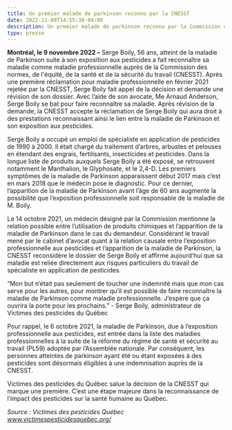 ```yaml
---
title: Un premier malade de parkinson reconnu par la CNESST
date: 2022-11-08T14:55:38-04:00
description: Un premier malade de parkinson reconnu par la Commission des normes, de l'équité, de la santé et de la sécurité du travail (CNESST)
type: presse
---
```

**Montréal, le 9 novembre 2022 –** 
Serge Boily, 56 ans, atteint de la maladie de Parkinson suite à son exposition aux pesticides a fait reconnaître sa maladie comme maladie professionnelle auprès de la Commission des normes, de l'équité, de la santé et de la sécurité du travail (CNESST). Après une première réclamation pour maladie professionnelle en février 2021 rejetée par la CNESST, Serge Boily fait appel de la décision et demande une révision de son dossier. Avec l’aide de son avocate, Me Arnaud Anderson, Serge Boily se bat pour faire reconnaître sa maladie. Après révision de la demande, la CNESST accepte la réclamation de Serge Boily qui aura droit à des prestations reconnaissant ainsi le lien entre la maladie de Parkinson et son exposition aux pesticides. 

Serge Boily a occupé un emploi de spécialiste en application de pesticides de 1990 à 2000. Il était chargé du traitement d’arbres, arbustes et pelouses en étendant des engrais, fertilisants, insecticides et pesticides. Dans la longue liste de produits auxquels Serge Boily a été exposé, se retrouvent notamment le Manthalion, le Glyphosate, et le 2,4-D. Les premiers symptômes de la maladie de Parkinson apparaissent début 2017 mais c’est en mars 2018 que le médecin pose le diagnostic. Pour ce dernier, l’apparition de la maladie de Parkinson avant l’âge de 60 ans augmente la possibilité que l’exposition professionnelle soit responsable de la maladie de M. Boily.

Le 14 octobre 2021, un médecin désigné par la Commission mentionne la relation possible entre l’utilisation de produits chimiques et l’apparition de la maladie de Parkinson dans le cas du demandeur. Considérant le travail mené par le cabinet d’avocat quant à la relation causale entre l’exposition professionnelle aux pesticides et l’apparition de la maladie de Parkinson, la CNESST reconsidère le dossier de Serge Boily et affirme aujourd’hui que sa maladie est reliée directement aux risques particuliers du travail de spécialiste en application de pesticides. 

“Mon but n’était pas seulement de toucher une indemnité mais que mon cas serve pour les autres, pour montrer qu’il est possible de faire reconnaître la maladie de Parkinson comme maladie professionnelle. J’espère que ça ouvrira la porte pour les prochains.” - Serge Boily, administrateur de Victimes des pesticides du Québec

Pour rappel, le 6 octobre 2021, la maladie de Parkinson, due à l’exposition professionnelle aux pesticides, est entrée dans la liste des maladies professionnelles à la suite de la réforme du régime de santé et sécurité au travail (PL59) adoptée par l’Assemblée nationale. Par conséquent, les personnes atteintes de parkinson ayant été ou étant exposées à des pesticides sont désormais éligibles à une indemnisation auprès de la CNESST.

Victimes des pesticides du Québec salue la décision de la CNESST qui marque une première. C’est une étape majeure dans la reconnaissance de l’impact des pesticides sur la santé humaine au Québec.                                                                               

*Source : Victimes des pesticides Québec www.victimespesticidesquebec.org/*

